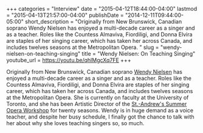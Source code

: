 +++
categories = "Interview"
date = "2015-04-12T18:44:00-04:00"
lastmod = "2015-04-13T21:57:00-04:00"
publishDate = "2014-12-11T09:44:00-05:00"
short_description = "Originally from New Brunswick, Canadian soprano Wendy Nielsen has enjoyed a multi-decade career as a singer and as a teacher. Roles like the Countess Almaviva, Fiordiligi, and Donna Elvira are staples of her singing career, which has taken her across Canada, and includes twelves seasons at the Metropolitan Opera. "
slug = "wendy-nielsen-on-teaching-singing"
title = "Wendy Nielsen: On Teaching Singing"
youtube_url = https://youtu.be/qhlMgcXq7FE
+++

Originally from New Brunswick, Canadian soprano [Wendy Nielsen](http://www.wendynielsen.ca/) has enjoyed a multi-decade career as a singer and as a teacher. Roles like the Countess Almaviva, Fiordiligi, and Donna Elvira are staples of her singing career, which has taken her across Canada, and includes twelves seasons at the Metropolitan Opera. She is currently on faculty at the University of Toronto, and she has been Artistic Director of the [St.-Andrew's Summer Opera Workshop](http://www.standrewsartscouncil.nb.ca/opera.htm) for twenty seasons. Wendy is in huge demand as a voice teacher, and despite her busy schedule, I finally got the chance to talk with her about why she loves teaching singers so, so much.
